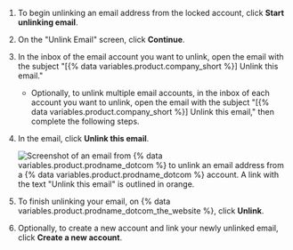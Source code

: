 1. To begin unlinking an email address from the locked account, click **Start unlinking email**.
1. On the "Unlink Email" screen, click **Continue**.
1. In the inbox of the email account you want to unlink, open the email with the subject "[{% data variables.product.company_short %}] Unlink this email."
   - Optionally, to unlink multiple email accounts, in the inbox of each account you want to unlink, open the email with the subject "[{% data variables.product.company_short %}] Unlink this email," then complete the following steps.

1. In the email, click **Unlink this email**.

   ![Screenshot of an email from {% data variables.product.prodname_dotcom %} to unlink an email address from a {% data variables.product.prodname_dotcom %} account. A link with the text "Unlink this email" is outlined in orange.](/assets/images/help/2fa/unlink-this-email.png)

1. To finish unlinking your email, on {% data variables.product.prodname_dotcom_the_website %}, click **Unlink**.
1. Optionally, to create a new account and link your newly unlinked email, click **Create a new account**.
